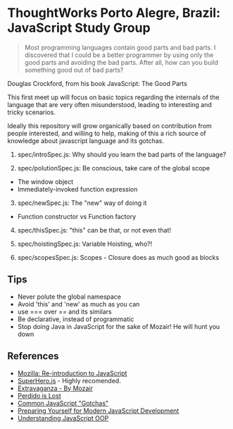 ThoughtWorks Porto Alegre, Brazil: JavaScript Study Group
=========================================================
> Most programming languages contain good parts and bad parts.
> I discovered that I could be a better programmer by using only the good parts
> and avoiding the bad parts. After all, how can you build something good
> out of bad parts?

Douglas Crockford, from his book JavaScript: The Good Parts

This first meet up will focus on basic topics regarding the internals of the
language that are very often misunderstood, leading to interesting and tricky
scenarios.

Ideally this repository will grow organically based on contribution
from people interested, and willing to help, making of this a rich source of
knowledge about javascript language and its gotchas.

1. spec/introSpec.js: Why should you learn the bad parts of the language?

2. spec/polutionSpec.js: Be conscious, take care of the global scope
  * The window object
  * Immediately-invoked function expression

3. spec/newSpec.js: The "new" way of doing it
  * Function constructor vs Function factory

4. spec/thisSpec.js: "this" can be that, or not even that!

5. spec/hoistingSpec.js: Variable Hoisting, who?!

6. spec/scopesSpec.js: Scopes - Closure does as much good as blocks

Tips
-----
  * Never polute the global namespace
  * Avoid 'this' and 'new' as much as you can
  * use === over == and its similars
  * Be declarative, instead of programmatic
  * Stop doing Java in JavaScript for the sake of Mozair! He will hunt you down

References
----------
  * [Mozilla: Re-introduction to JavaScript](https://developer.mozilla.org/en-US/docs/JavaScript/A_re-introduction_to_JavaScript)
  * [SuperHero.js](http://superherojs.com) - Highly recomended.
  * [Extravaganza - By Mozair](http://macskeptic.com/scrap/extravaganza-day1/extravaganza-day1.html)
  * [Perdido is Lost](http://luizfar.wordpress.com/2012/04/28/dont-use-this-in-javascript/#more-423)
  * [Common JavaScript "Gotchas"](http://www.jblotus.com/2013/01/13/common-javascript-gotchas)
  * [Preparing Yourself for Modern JavaScript Development](http://www.codethinked.com/preparing-yourself-for-modern-javascript-development)
  * [Understanding JavaScript OOP](http://killdream.github.io/blog/2011/10/understanding-javascript-oop/index.html)
